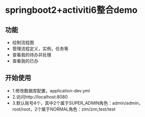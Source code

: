 # springboot2+activiti6整合demo
## 功能
* 绘制流程图
* 管理流程定义，实例，任务等
* 查看我的待办并处理
* 查看我的已办
## 开始使用
* 1.修改数据库配置，application-dev.yml
* 2.访问http://localhost:8080
* 3.默认账号4个，其中2个属于SUPER_ADMIN角色：admin/admin，root/root，2个属于NORMAL角色：zim/zim,test/test
